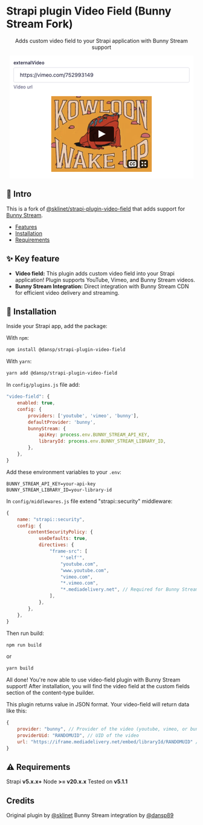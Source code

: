 # Strapi plugin Video Field (Bunny Stream Fork)

<p align="center">Adds custom video field to your Strapi application with Bunny Stream support</p>

<p align="center">
  <img src="assets/video-field.png" alt="Image of Video Field" align="center">
</p>

## 👋 Intro

This is a fork of [@sklinet/strapi-plugin-video-field](https://github.com/sklinet/strapi-plugin-video-field) that adds support for [Bunny Stream](https://bunny.net/stream).

-   [Features](#features)
-   [Installation](#installation)
-   [Requirements](#requirements)

## <a id="features"></a>✨ Key feature

-   **Video field:** This plugin adds custom video field into your Strapi application! Plugin supports YouTube, Vimeo, and Bunny Stream videos.
-   **Bunny Stream Integration:** Direct integration with Bunny Stream CDN for efficient video delivery and streaming.

## <a id="installation"></a>🔧 Installation

Inside your Strapi app, add the package:

With `npm`:

```bash
npm install @dansp/strapi-plugin-video-field
```

With `yarn`:

```bash
yarn add @dansp/strapi-plugin-video-field
```

In `config/plugins.js` file add:

```js
"video-field": {
    enabled: true,
    config: {
        providers: ['youtube', 'vimeo', 'bunny'],
        defaultProvider: 'bunny',
        bunnyStream: {
            apiKey: process.env.BUNNY_STREAM_API_KEY,
            libraryId: process.env.BUNNY_STREAM_LIBRARY_ID,
        },
    },
}
```

Add these environment variables to your `.env`:

```env
BUNNY_STREAM_API_KEY=your-api-key
BUNNY_STREAM_LIBRARY_ID=your-library-id
```

In `config/middlewares.js` file extend "strapi::security" middleware:

```js
{
    name: "strapi::security",
    config: {
        contentSecurityPolicy: {
            useDefaults: true,
            directives: {
                "frame-src": [
                    "'self'",
                    "youtube.com",
                    "www.youtube.com",
                    "vimeo.com",
                    "*.vimeo.com",
                    "*.mediadelivery.net", // Required for Bunny Stream
                ],
            },
        },
    },
}
```

Then run build:

```bash
npm run build
```

or

```bash
yarn build
```

All done! You're now able to use video-field plugin with Bunny Stream support! After installation, you will find the video field at the custom fields section of the content-type builder.

This plugin returns value in JSON format. Your video-field will return data like this:

```js
{
    provider: "bunny", // Provider of the video (youtube, vimeo, or bunny)
    providerUid: "RANDOMUID", // UID of the video
    url: "https://iframe.mediadelivery.net/embed/libraryId/RANDOMUID" // the whole URL of the video
}
```

## <a id="requirements"></a>⚠️ Requirements

Strapi **v5.x.x+**
Node **>= v20.x.x**
Tested on **v5.1.1**

## Credits

Original plugin by [@sklinet](https://github.com/sklinet)
Bunny Stream integration by [@dansp89](https://github.com/dansp89)
